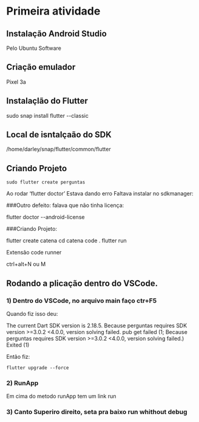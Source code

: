 # Primeira atividade

## Instalação Android Studio

Pelo Ubuntu Software

## Criação emulador 

Pixel 3a

## Instalaçlão do Flutter

sudo snap install flutter --classic

## Local de isntalçaão do SDK

/home/darley/snap/flutter/common/flutter


## Criando Projeto 

~~~ 
sudo flutter create perguntas 
~~~

Ao rodar ‘flutter doctor’ Estava dando erro
Faltava instalar no sdkmanager:

###Outro defeito: falava que não tinha licença:

flutter doctor --android-license

###Criando Projeto:

flutter create catena cd catena code . flutter run

Extensão code runner

ctrl+alt+N ou M

## Rodando a plicação dentro do VSCode. 

### 1) Dentro do VSCode, no arquivo main faço ctr+F5

Quando fiz isso deu:

The current Dart SDK version is 2.18.5.
Because perguntas requires SDK version >=3.0.2 <4.0.0, version solving failed.
pub get failed (1; Because perguntas requires SDK version >=3.0.2 <4.0.0, version solving failed.)
Exited (1)

Então fiz:

~~~
flutter upgrade --force
~~~
### 2) RunApp

Em cima do metodo runApp tem um link run

### 3) Canto Superiro direito, seta pra baixo run whithout debug 

